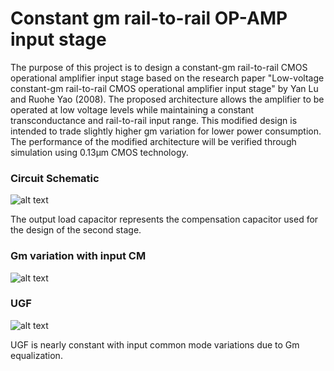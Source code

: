 # Constant gm rail-to-rail OP-AMP input stage

The purpose of this project is to design a constant-gm rail-to-rail CMOS operational amplifier input stage based on the research paper "Low-voltage constant-gm rail-to-rail CMOS operational amplifier input stage" by Yan Lu and Ruohe Yao (2008). The proposed architecture allows the amplifier to be operated at low voltage levels while maintaining a constant transconductance and rail-to-rail input range. This modified design is intended to trade slightly higher gm variation for lower power consumption. The performance of the modified architecture will be verified through simulation using 0.13μm CMOS technology.

### Circuit Schematic
![alt text](https://user-images.githubusercontent.com/90058055/232256666-76c88fa7-b7ec-400e-9a05-571a0c868944.png "Circuit Schematic")

The output load capacitor represents the compensation capacitor used for the design of the second stage.

### Gm variation with input CM
![alt text](https://user-images.githubusercontent.com/90058055/232256734-c402d689-bc01-49b5-9ac5-ee7decdabc5e.jpg "Gm")


### UGF
![alt text](https://user-images.githubusercontent.com/90058055/232256766-15c6201b-e2a2-408f-a50b-6dceb6fda88c.jpg "GBW")

UGF is nearly constant with input common mode variations due to Gm equalization.
